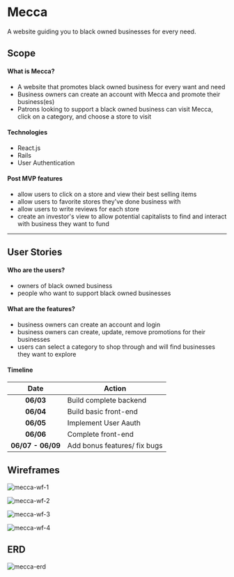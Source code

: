 # Mecca
A website guiding you to black owned businesses for every need.

## Scope
#### What is Mecca?
- A website that promotes black owned business for every want and need
- Business owners can create an account with Mecca and promote their business(es)
- Patrons looking to support a black owned business can visit Mecca, click on a category, and choose a store to visit

#### Technologies
- React.js
- Rails
- User Authentication

#### Post MVP features
- allow users to click on a store and view their best selling items
- allow users to favorite stores they've done business with
- allow users to write reviews for each store
- create an investor's view to allow potential capitalists to find and interact with business they want to fund
---

## User Stories
#### Who are the users?
- owners of black owned business
- people  who want to support black owned businesses

#### What are the features?
- business owners can create an account and login
- business owners can create, update, remove promotions for their businesses
- users can select a category to shop through and will find businesses they want to explore

#### Timeline

| Date            | Action                                                                                                          |
|:-----------------:|-----------------------------------------------------------------------------------------------------------------|
| **06/03**    | Build complete backend             |
| **06/04**   | Build basic front-end          |                                                   |
| **06/05**    | Implement User Aauth                                                               |
| **06/06**    | Complete front-end           |
| **06/07 - 06/09**    | Add bonus features/ fix bugs         |


## Wireframes
![mecca-wf-1](https://media.git.generalassemb.ly/user/19645/files/51109100-85f6-11e9-93d0-d2b6c2ae5934)

![mecca-wf-2](https://media.git.generalassemb.ly/user/19645/files/81582f80-85f6-11e9-8566-f2c0829ca315)

![mecca-wf-3](https://media.git.generalassemb.ly/user/19645/files/8917d400-85f6-11e9-9c74-ba2706e42dd2)

![mecca-wf-4](https://media.git.generalassemb.ly/user/19645/files/96cd5980-85f6-11e9-8f3e-6e9d41f15e49)



## ERD
![mecca-erd](https://media.git.generalassemb.ly/user/19645/files/41914800-85f6-11e9-8290-4721541f81b5)
